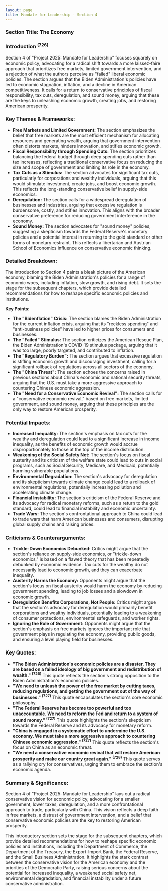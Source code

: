 ```yaml
---
layout: page
title: Mandate for Leadership - Section 4
---
```


### Section Title: The Economy

### Introduction <sup>(726)</sup>

Section 4 of "Project 2025: Mandate for Leadership" focuses squarely on economic policy, advocating for a radical shift towards a more laissez-faire approach that prioritizes free markets, limited government intervention, and a rejection of what the authors perceive as "failed" liberal economic policies. The section argues that the Biden Administration's policies have led to economic stagnation, inflation, and a decline in American competitiveness. It calls for a return to conservative principles of fiscal responsibility, tax cuts, deregulation, and sound money, arguing that these are the keys to unleashing economic growth, creating jobs, and restoring American prosperity.

### Key Themes & Frameworks:

* **Free Markets and Limited Government:** The section emphasizes the belief that free markets are the most efficient mechanism for allocating resources and generating wealth, arguing that government intervention often distorts markets, hinders innovation, and stifles economic growth.
* **Fiscal Responsibility through Spending Cuts:** The section prioritizes balancing the federal budget through deep spending cuts rather than tax increases, reflecting a traditional conservative focus on reducing the size and scope of government and limiting its role in the economy.
* **Tax Cuts as a Stimulus:** The section advocates for significant tax cuts, particularly for corporations and wealthy individuals, arguing that this would stimulate investment, create jobs, and boost economic growth. This reflects the long-standing conservative belief in supply-side economics.
* **Deregulation:** The section calls for a widespread deregulation of businesses and industries, arguing that excessive regulation is burdensome, costly, and stifles innovation. This aligns with the broader conservative preference for reducing government interference in the economy.
* **Sound Money:** The section advocates for "sound money" policies, suggesting a skepticism towards the Federal Reserve's monetary policies and a potential interest in returning to the gold standard or other forms of monetary restraint. This reflects a libertarian and Austrian School of Economics influence on conservative economic thinking.

### Detailed Breakdown:

The introduction to Section 4 paints a bleak picture of the American economy, blaming the Biden Administration's policies for a range of economic woes, including inflation, slow growth, and rising debt. It sets the stage for the subsequent chapters, which provide detailed recommendations for how to reshape specific economic policies and institutions.

**Key Points:**

* **The "Bidenflation" Crisis:** The section blames the Biden Administration for the current inflation crisis, arguing that its "reckless spending" and "anti-business policies" have led to higher prices for consumers and businesses.
* **The "Failed" Stimulus:** The section criticizes the American Rescue Plan, the Biden Administration's COVID-19 stimulus package, arguing that it was too large, poorly targeted, and contributed to inflation.
* **The "Regulatory Burden":** The section argues that excessive regulation is stifling economic growth and discouraging investment, calling for a significant rollback of regulations across all sectors of the economy.
* **The "China Threat":** The section echoes the concerns raised in previous sections about China's economic and national security threats, arguing that the U.S. must take a more aggressive approach to countering Chinese economic aggression.
* **The "Need for a Conservative Economic Revival":** The section calls for a "conservative economic revival," based on free markets, limited government, and sound money, arguing that these principles are the only way to restore American prosperity.

### Potential Impacts:

* **Increased Inequality:** The section's emphasis on tax cuts for the wealthy and deregulation could lead to a significant increase in income inequality, as the benefits of economic growth would accrue disproportionately to those at the top of the income distribution.
* **Weakening of the Social Safety Net:** The section's focus on fiscal austerity and its criticism of the welfare state could lead to cuts in social programs, such as Social Security, Medicare, and Medicaid, potentially harming vulnerable populations.
* **Environmental Degradation:** The section's advocacy for deregulation and its skepticism towards climate change could lead to a rollback of environmental regulations, potentially increasing pollution and accelerating climate change.
* **Financial Instability:** The section's criticism of the Federal Reserve and its advocacy for radical monetary reforms, such as a return to the gold standard, could lead to financial instability and economic uncertainty.
* **Trade Wars:** The section's confrontational approach to China could lead to trade wars that harm American businesses and consumers, disrupting global supply chains and raising prices.

### Criticisms & Counterarguments:

* **Trickle-Down Economics Debunked:** Critics might argue that the section's reliance on supply-side economics, or "trickle-down economics," is based on a flawed theory that has been repeatedly debunked by economic evidence. Tax cuts for the wealthy do not necessarily lead to economic growth, and they can exacerbate inequality.
* **Austerity Harms the Economy:** Opponents might argue that the section's focus on fiscal austerity would harm the economy by reducing government spending, leading to job losses and a slowdown in economic growth.
* **Deregulation Benefits Corporations, Not People:** Critics might argue that the section's advocacy for deregulation would primarily benefit corporations and wealthy individuals, potentially leading to a weakening of consumer protections, environmental safeguards, and worker rights.
* **Ignoring the Role of Government:** Opponents might argue that the section's emphasis on free markets ignores the important role that government plays in regulating the economy, providing public goods, and ensuring a level playing field for businesses.

### Key Quotes:

* **"The Biden Administration's economic policies are a disaster. They are based on a failed ideology of big government and redistribution of wealth." <sup>(726)</sup>** This quote reflects the section's strong opposition to the Biden Administration's economic policies.
* **"We need to unleash the power of the free market by cutting taxes, reducing regulations, and getting the government out of the way of businesses." <sup>(727)</sup>** This quote encapsulates the section's core economic philosophy.
* **"The Federal Reserve has become too powerful and too unaccountable. We need to reform the Fed and return to a system of sound money." <sup>(727)</sup>** This quote highlights the section's skepticism towards the Federal Reserve and its advocacy for monetary reform.
* **"China is engaged in a systematic effort to undermine the U.S. economy. We must take a more aggressive approach to countering Chinese economic aggression." <sup>(727)</sup>** This quote reflects the section's focus on China as an economic threat.
* **"We need a conservative economic revival that will restore American prosperity and make our country great again." <sup>(728)</sup>** This quote serves as a rallying cry for conservatives, urging them to embrace the section's economic agenda.

### Summary & Significance:

Section 4 of "Project 2025: Mandate for Leadership" lays out a radical conservative vision for economic policy, advocating for a smaller government, lower taxes, deregulation, and a more confrontational approach to trade, particularly with China. This vision reflects a deep faith in free markets, a distrust of government intervention, and a belief that conservative economic policies are the key to restoring American prosperity.

This introductory section sets the stage for the subsequent chapters, which provide detailed recommendations for how to reshape specific economic policies and institutions, including the Department of Commerce, the Department of the Treasury, the Export-Import Bank, the Federal Reserve, and the Small Business Administration. It highlights the stark contrast between the conservative vision for the American economy and the priorities of the Democratic Party, raising serious concerns about the potential for increased inequality, a weakened social safety net, environmental degradation, and financial instability under a future conservative administration. 
